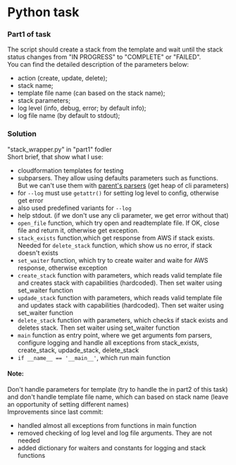 # Python task
### Part1 of task
The script should create a stack from the template and wait until the stack status changes from "IN PROGRESS" to "COMPLETE" or "FAILED".  
You can find the detailed description of the parameters below:  
- action (create, update, delete);
- stack name;
- template file name (can based on the stack name);
- stack parameters;
- log level (info, debug, error; by default info);
- log file name (by default to stdout);  
### Solution
"stack_wrapper.py" in "part1" fodler  
Short brief, that show what I use:  
- cloudformation templates for testing
- subparsers. They allow using defaults parameters such as functions. But we can't use them with  [parent's parsers](https://docs.python.org/3/library/argparse.html#parents) (get heap of cli parameters)
 - for `--log` must use `getattr()` for setting log level to config, otherwise get error
 - also used predefined variants for `--log`
- help stdout. (if we don't use any cli parameter, we get error without that)
- `open_file` function, which try open and readtemplate file. If OK, close file and return it, otherwise get exception. 
- `stack_exists` function,which get response from AWS if stack exists. Needed for `delete_stack` function, which show us no error, if stack doesn't exists
- `set_waiter` function, which try to create waiter and waite for AWS response, otherwise exception
- `create_stack` function with parameters, which reads valid template file and creates stack with capabilities (hardcoded). Then set waiter using set_waiter function
- `updade_stack` function with parameters, which reads valid template file and updates stack with capabilities (hardcoded). Then set waiter using set_waiter function
- `delete_stack` function with parameters, which checks if stack exists and deletes stack. Then set waiter using set_waiter function
- `main` function as entry point, where we get arguments fom parsers, configure logging and handle all exceptions from stack_exists, create_stack, updade_stack, delete_stack
- `if __name__ == '__main__'`, which run main function
#### Note:
Don't handle parameters for template (try to handle the in part2 of this task) and don't handle template file name, which can based on stack name (leave an opportunity of setting different names)  
Improvements since last commit:  
- handled almost all exceptions from functions in main function
- removed checking of log level and log file arguments. They are not needed
- added dictionary for waiters and constants for logging and stack functions
 
